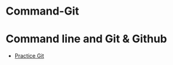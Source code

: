 # Command-Git
<h1>Command line and Git &amp; Github</h1>
<ul>
  <li><a href="https://github.com/HackTechGO/git-katas" target="_blank">Practice Git </a></li>
</ul>


